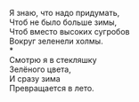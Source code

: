 Я знаю, что надо придумать,   
Чтоб не было больше зимы,   
Чтоб вместо высоких сугробов   
Вокруг зеленели холмы.  
*  
Смотрю я в стекляшку   
Зелёного цвета,   
И сразу зима   
Превращается в лето.  